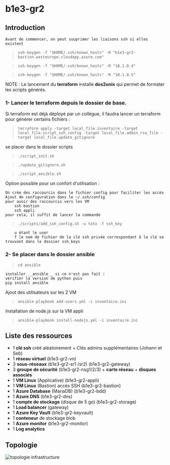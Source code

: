 # b1e3-gr2
## Introduction

    Avant de commencer, on peut suuprimer les liaisons ssh si elles existent

>`ssh-keygen -f "$HOME/.ssh/known_hosts" -R "b1e3-gr2-bastion.westeurope.cloudapp.azure.com"`

>`ssh-keygen -f "$HOME/.ssh/known_hosts" -R "10.1.0.4"`

>`ssh-keygen -f "$HOME/.ssh/known_hosts" -R "10.1.0.5"`


NOTE : Le lancement du __terraform__ installe __dos2unix__ qui permet de formater les scripts générés.

### 1- Lancer le terraform depuis le dossier de base.

Si terraform est déjà déployé par un collègue, il faudra lancer un terraform pour générer certains fichiers :

>```terraform apply -target local_file.inventaire -target local_file.script_ssh_config -target local_file.admin_rsa_file -target local_file.update_gitignore```

se placer dans le dossier scripts

>```./script_init.sh```

>```./update_gitignore.sh```

>```./script_ansible.sh```


Option possible pour un confort d'utilisation :

    On crée des raccourcis dans le fichier config pour faciliter les accès
    Ajout de configuration dans le ~/.ssh/config
    pour avoir des raccourcis vers les VM
        ssh bastion 
        ssh appli
    pour cela, il suffit de lancer la commande
>```./scripts/add_ssh_config.sh -u toto -f ssh_key```

        u étant le user
        f le nom de fichier de la clé ssh privée correspondant à la clé se trouvant dans le dossier ssh_keys

### 2- Se placer dans le dossier ansible 

>```cd ansible```

    installer __ansible__ si ce n'est pas fait :
    vérifier la version de python puis 
    pip install ansible

Ajout des utilisateurs sur les 2 VM

>```ansible-playbook add-users.yml -i inventaire.ini```

Installation de node.js sur la VM appli

>```ansible-playbook install-nodejs.yml -i inventaire.ini```


## Liste des ressources
- 1 **clé ssh** créé aléatoirement + Clés admins supplémentaires (Johann et Seb) 
- 1 **réseau virtuel** (b1e3-gr2-vn)
- 3 **sous-réseaux** (b1e3-gr2-sr1 /sr2) (b1e3-gr2-gateway)
- 3 **groupe de sécurité** (b1e3-gr2-nsg1/2/3) + **carte réseau** + **disques associés** 
- 1 **VM Linux** (Applicative) (b1e3-gr2-appli) 
- 1 **VM Linux** (Bastion) accés SSH (b1e3-gr2-bastion) 
- 1 **Azure Database** (MariaDB) (b1e3-gr2-bdd) 
- 1 **Azure DNS** (b1e3-gr2-dns) 
- 1 **compte de stockage** (disque de 5 go) (b1e3-gr2-storage) 
- 1 **Load balancer** (gateway)
- 1 **Azure Key Vault** (b1e3-gr2-keyvault) 
- 1 **conteneur** de stockage blob 
- 1 **Azure monitor** (b1e3-gr2-monitor) 
- 1 **Log analytics**
  
## Topologie
![topologie infrastructure](https://github.com/Simplon-AdminCloud-Bordeaux-2023-2025/b1e3-gr2/assets/132474933/2545d086-35ec-44cc-a23c-3b4083791c2e)
